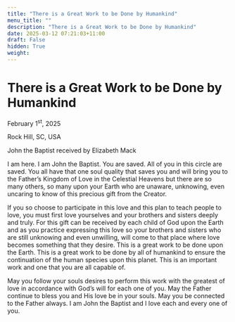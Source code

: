 ```yaml
---
title: "There is a Great Work to be Done by Humankind"
menu_title: ""
description: "There is a Great Work to be Done by Humankind"
date: 2025-03-12 07:21:03+11:00
draft: False
hidden: True
weight:
---
```

# There is a Great Work to be Done by Humankind

February 1<sup>st</sup>, 2025

Rock Hill, SC, USA

John the Baptist received by Elizabeth Mack

I am here. I am John the Baptist. You are saved. All of you in this circle are saved. You all have that one soul quality that saves you and will bring you to the Father’s Kingdom of Love in the Celestial Heavens but there are so many others, so many upon your Earth who are unaware, unknowing, even uncaring to know of this precious gift from the Creator.

If you so choose to participate in this love and this plan to teach people to love, you must first love yourselves and your brothers and sisters deeply and truly. For this gift can be received by each child of God upon the Earth and as you practice expressing this love so your brothers and sisters who are still unknowing and even unwilling, will come to that place where love becomes something that they desire. This is a great work to be done upon the Earth. This is a great work to be done by all of humankind to ensure the continuation of the human species upon this planet. This is an important work and one that you are all capable of.

May you follow your souls desires to perform this work with the greatest of love in accordance with God’s will for each one of you.  May the Father continue to bless you and His love be in your souls. May you be connected to the Father always. I am John the Baptist and I love each and every one of you.
